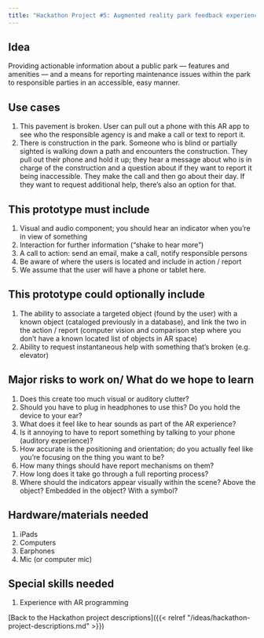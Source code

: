 ```yaml
---
title: "Hackathon Project #5: Augmented reality park feedback experience"
---
```


## Idea

Providing actionable information about a public park — features and amenities — and a means for reporting maintenance issues within the park to responsible parties in an accessible, easy manner.

## Use cases

1. This pavement is broken. User can pull out a phone with this AR app to see who the responsible agency is and make a call or text to report it.
1. There is construction in the park. Someone who is blind or partially sighted is walking down a path and encounters the construction. They pull out their phone and hold it up; they hear a message about who is in charge of the construction and a question about if they want to report it being inaccessible. They make the call and then go about their day. If they want to request additional help, there’s also an option for that.

## This prototype must include

1. Visual and audio component; you should hear an indicator when you’re in view of something
1. Interaction for further information (“shake to hear more”)
1. A call to action: send an email, make a call, notify responsible persons
1. Be aware of where the users is located and include in action / report
1. We assume that the user will have a phone or tablet here.

## This prototype could optionally include

1. The ability to associate a targeted object (found by the user) with a known object (cataloged previously in a database), and link the two in the action / report (computer vision and comparison step where you don’t have a known located list of objects in AR space)
1. Ability to request instantaneous help with something that’s broken (e.g. elevator)

## Major risks to work on/ What do we hope to learn

1. Does this create too much visual or auditory clutter?
1. Should you have to plug in headphones to use this? Do you hold the device to your ear?
1. What does it feel like to hear sounds as part of the AR experience?
1. Is it annoying to have to report something by talking to your phone (auditory experience)?
1. How accurate is the positioning and orientation; do you actually feel like you’re focusing on the thing you want to be?
1. How many things should have report mechanisms on them?
1. How long does it take go through a full reporting process?
1. Where should the indicators appear visually within the scene? Above the object? Embedded in the object? With a symbol?

## Hardware/materials needed

1. iPads
1. Computers
1. Earphones
1. Mic (or computer mic)

## Special skills needed

1. Experience with AR programming

[Back to the Hackathon project descriptions]({{< relref "/ideas/hackathon-project-descriptions.md" >}})
